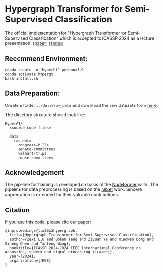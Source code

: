 # Hypergraph Transformer for Semi-Supervised Classification

The official implementation for "Hypergraph Transformer for Semi-Supervised Classification" which is accepted to ICASSP 2024 as a lecture presentation. [[paper]](https://arxiv.org/abs/2312.11385v2) [[slides]](https://drive.google.com/file/d/1NTQYmLrxRng0Xk0tiqJMephz4Bavvq3w/view?usp=sharing)



## Recommend Environment:
```
conda create -n "hyperht" python=3.9
conda activate hypergt
bash install.sh
```

## Data Preparation:
Create a folder `../data/raw_data` and download the raw datasets from [here](https://huggingface.co/datasets/peihaowang/edgnn-hypergraph-dataset/tree/main).

The directory structure should look like:
```
HyperGT/
  <source code files>
  ...
  data
    raw_data
      congress-bills
      senate-committees
      walmart-trips
      house-committees
```

## Acknowledgement

The pipeline for training is developed on basis of the [Nodeformer](https://github.com/qitianwu/NodeFormer) work. The pipeline for data preprocessing is based on the [AllSet](https://github.com/jianhao2016/AllSet) work. Sincere appreciation is extended for their valuable contributions.

## Citation

If you use this code, please cite our paper:

```
@inproceedings{liu2023hypergraph,
  title={Hypergraph Transformer for Semi-Supervised Classification},
  author={Zexi Liu and Bohan Tang and Ziyuan Ye and Xiaowen Dong and Siheng Chen and Yanfeng Wang},
  booktitle={ICASSP 2024-2024 IEEE International Conference on Acoustics, Speech and Signal Processing (ICASSP)},
  year={2024},
  organization={IEEE}
}
```



